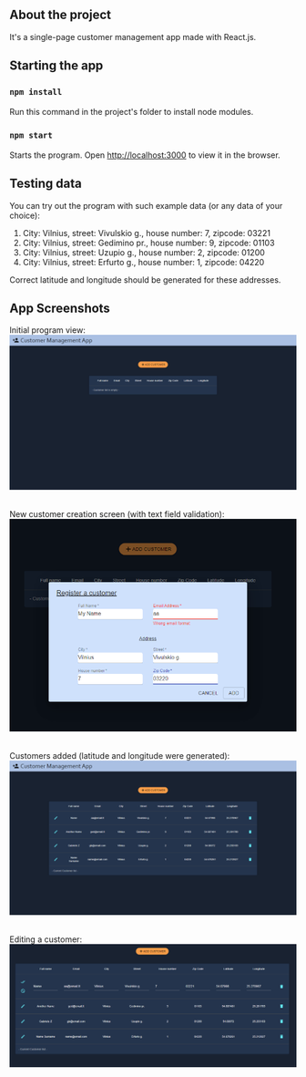 <!-- # Getting Started with Create React App -->

<!-- This project was bootstrapped with [Create React App](https://github.com/facebook/create-react-app). -->

## About the project

It's a single-page customer management app made with React.js.

## Starting the app

### `npm install`

Run this command in the project's folder to install node modules.

### `npm start`

Starts the program.
Open [http://localhost:3000](http://localhost:3000) to view it in the browser.

## Testing data

You can try out the program with such example data (or any data of your choice):

1. City: Vilnius, street: Vivulskio g., house number: 7, zipcode: 03221
2. City: Vilnius, street: Gedimino pr., house number: 9, zipcode: 01103
3. City: Vilnius, street: Uzupio g., house number: 2, zipcode: 01200
4. City: Vilnius, street: Erfurto g., house number: 1, zipcode: 04220

Correct latitude and longitude should be generated for these addresses.

## App Screenshots

Initial program view:
![emptyCustomerList](./emptyCustomerList.png)&nbsp;&nbsp;&nbsp;&nbsp;

New customer creation screen (with text field validation):
![addCustomerDialog](./addCustomerDialog.png)&nbsp;&nbsp;&nbsp;&nbsp;

Customers added (latitude and longitude were generated):
![customerList](./customerList.png)&nbsp;&nbsp;&nbsp;&nbsp;

Editing a customer:
![editing](./editing.png)&nbsp;&nbsp;&nbsp;&nbsp;
